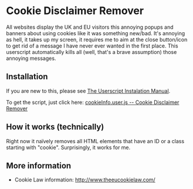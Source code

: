 Cookie Disclaimer Remover
=========================

All websites display the UK and EU visitors this annoying popups and banners about using cookies like it was something new/bad. It's annoying as hell, it takes up my screen, it requires me to aim at the close button/icon to get rid of a message I have never ever wanted in the first place. This userscript automatically kills all (well, that's a brave assumption) those annoying messages.


Installation
------------

If you are new to this, please see [The Userscript Instalation Manual][1].

To get the script, just click here: [cookieInfo.user.js -- Cookie Disclaimer Remover][2]


How it works (technically)
--------------------------

Right now it naïvely removes all HTML elements that have an ID or a class starting with "cookie". Surprisingly, it works for me.


More information
----------------

* Cookie Law information: http://www.theeucookielaw.com/



[1]: http://userscripts.org/about/installing
[2]: https://raw.github.com/ikari-pl/cookie-disclaimer-remover/master/cookieInfo.user.js